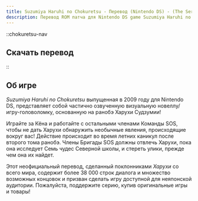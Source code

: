```yaml
---
title: Suzumiya Haruhi no Chokuretsu - Перевод (Nintendo DS) - (The Series of Haruhi Suzumiya)
description: Перевод ROM патча для Nintendo DS game Suzumiya Haruhi no Chokuretsu (The Series of Haruhi Suzumiya)
---
```


::chokuretsu-nav
## Скачать перевод
::

## Об игре
*Suzumiya Haruhi no Chokuretsu* выпущенная в 2009 году для Nintendo DS, представляет собой частично озвученную визуальную новеллу/игру-головоломку, основанную на ранобэ Харухи Судзумии!

Играйте за Кёна и работайте с остальными членами Команды SOS, чтобы не дать Харухи обнаружить необычные явления, происходящие вокруг вас! Действие происходит во время летних каникул после второго тома ранобэ. Члены Бригады SOS должны отвлечь Харухи, пока она исследует Семь чудес Северной школы, и стереть улики, прежде чем она их найдет.

Этот неофициальный перевод, сделанный поклонниками *Харухи* со всего мира, содержит более 38 000 строк диалога и множество возможных концовок и призван сделать игру доступной для неяпонской аудитории. Пожалуйста, поддержите серию, купив оригинальные игры и товары!